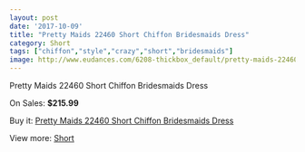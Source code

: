 ```yaml
---
layout: post
date: '2017-10-09'
title: "Pretty Maids 22460 Short Chiffon Bridesmaids Dress"
category: Short
tags: ["chiffon","style","crazy","short","bridesmaids"]
image: http://www.eudances.com/6208-thickbox_default/pretty-maids-22460-short-chiffon-bridesmaids-dress.jpg
---
```

Pretty Maids 22460 Short Chiffon Bridesmaids Dress

On Sales: **$215.99**
<a href="https://www.eudances.com/en/short/2226-pretty-maids-22460-short-chiffon-bridesmaids-dress.html"><amp-img layout="responsive" width="600" height="600" src="//www.eudances.com/6208-thickbox_default/pretty-maids-22460-short-chiffon-bridesmaids-dress.jpg" alt="Pretty Maids 22460 Short Chiffon Bridesmaids Dress 0" /></a>
<a href="https://www.eudances.com/en/short/2226-pretty-maids-22460-short-chiffon-bridesmaids-dress.html"><amp-img layout="responsive" width="600" height="600" src="//www.eudances.com/6209-thickbox_default/pretty-maids-22460-short-chiffon-bridesmaids-dress.jpg" alt="Pretty Maids 22460 Short Chiffon Bridesmaids Dress 1" /></a>

Buy it: [Pretty Maids 22460 Short Chiffon Bridesmaids Dress](https://www.eudances.com/en/short/2226-pretty-maids-22460-short-chiffon-bridesmaids-dress.html "Pretty Maids 22460 Short Chiffon Bridesmaids Dress")

View more: [Short](https://www.eudances.com/en/25-short "Short")